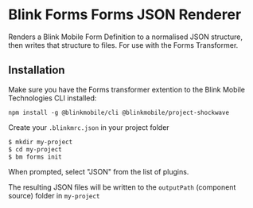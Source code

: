 # Blink Forms Forms JSON Renderer

Renders a Blink Mobile  Form Definition to a normalised JSON structure, then writes that structure to files. For use with the Forms Transformer.

## Installation

Make sure you have the Forms transformer extention to the Blink Mobile Technologies CLI installed:

```
npm install -g @blinkmobile/cli @blinkmobile/project-shockwave
```

Create your `.blinkmrc.json` in your project folder

```sh
$ mkdir my-project
$ cd my-project
$ bm forms init
```

When prompted, select "JSON" from the list of plugins.

The resulting JSON files will be written to the `outputPath` (component source) folder in `my-project`
